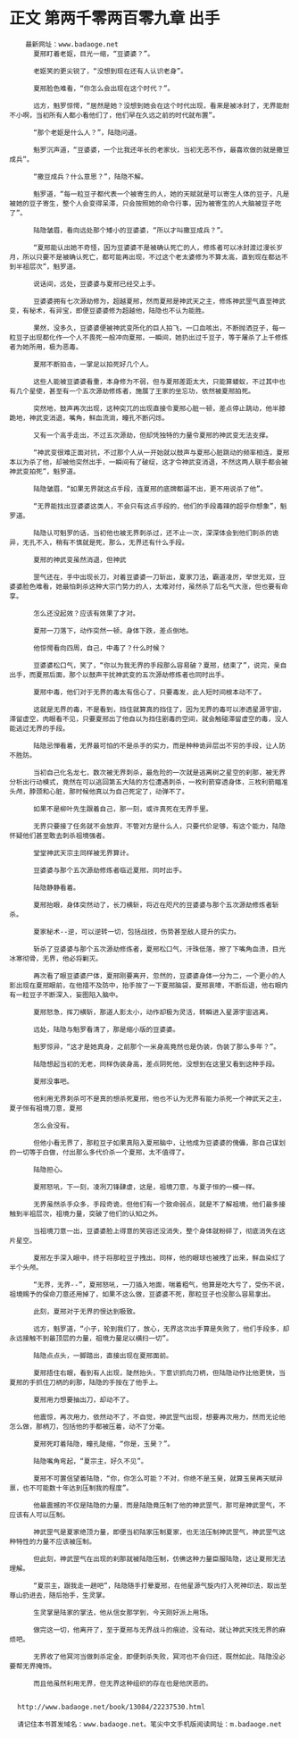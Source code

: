 # 正文 第两千零两百零九章 出手
        最新网址：www.badaoge.net
          夏邢盯着老妪，目光一缩，“豆婆婆？”。
      
          老妪笑的更尖锐了，“没想到现在还有人认识老身”。
      
          夏邢脸色难看，“你怎么会出现在这个时代？”。
      
          远方，魁罗惊愕，“居然是她？没想到她会在这个时代出现，看来是被冰封了，无界能耐不小啊，当初所有人都小看他们了，他们早在久远之前的时代就布置”。
      
          “那个老妪是什么人？”，陆隐问道。
      
          魁罗沉声道，“豆婆婆，一个比我还年长的老家伙，当初无恶不作，最喜欢做的就是撒豆成兵”。
      
          “撒豆成兵？什么意思？”，陆隐不解。
      
          魁罗道，“每一粒豆子都代表一个被寄生的人，她的天赋就是可以寄生人体的豆子，凡是被她的豆子寄生，整个人会变得呆滞，只会按照她的命令行事，因为被寄生的人大脑被豆子吃了”。
      
          陆隐皱眉，看向远处那个矮小的豆婆婆，“所以才叫撒豆成兵？”。
      
          “夏邢能认出她不奇怪，因为豆婆婆不是被确认死亡的人，修炼者可以冰封渡过漫长岁月，所以只要不是被确认死亡，都可能再出现，不过这个老太婆修为不算太高，直到现在都达不到半祖层次”，魁罗道。
      
          说话间，远处，豆婆婆与夏邢已经交上手。
      
          豆婆婆拥有七次源劫修为，超越夏邢，然而夏邢是神武天之主，修炼神武罡气直至神武变，有秘术，有异宝，即便豆婆婆修为超越他，陆隐也不认为能胜。
      
          果然，没多久，豆婆婆便被神武变所化的巨人拍飞，一口血咳出，不断抛洒豆子，每一粒豆子出现都化作一个人不畏死一般冲向夏邢，一瞬间，她扔出过千豆子，等于屠杀了上千修炼者为她所用，极为恶毒。
      
          夏邢不断拍击，一掌足以拍死好几个人。
      
          这些人能被豆婆婆看重，本身修为不弱，但与夏邢差距太大，只能算蝼蚁，不过其中也有几个星使，甚至有一个五次源劫修炼者，施展了王家的坐忘功，依然被夏邢拍死。
      
          突然地，鼓声再次出现，这种突兀的出现直接令夏邢心脏一顿，差点停止跳动，他半膝跪地，神武变消退，嘴角，鲜血流淌，瞳孔不断闪烁。
      
          又有一个高手走出，不过五次源劫，但却凭独特的力量令夏邢的神武变无法支撑。
      
          “神武变很难正面对抗，不过那个人从一开始就以鼓声与夏邢心脏跳动的频率相连，夏邢本以为杀了他，却被他突然出手，一瞬间有了破绽，这才令神武变消退，不然这两人联手都会被神武变拍死”，魁罗道。
      
          陆隐皱眉，“如果无界就这点手段，连夏邢的底牌都逼不出，更不用说杀了他”。
      
          “无界能找出豆婆婆这类人，不会只有这点手段的，他们的手段毒辣的超乎你想象”，魁罗道。
      
          陆隐认可魁罗的话，当初他也被无界刺杀过，还不止一次，深深体会到他们刺杀的诡异，无孔不入，稍有不慎就是死，那么，无界还有什么手段。
      
          夏邢的神武变虽然消退，但神武
      
          罡气还在，手中出现长刀，对着豆婆婆一刀斩出，夏家刀法，霸道凌厉，举世无双，豆婆婆脸色难看，她最怕刺杀这种大宗门势力的人，太难对付，虽然杀了后名气大涨，但也要有命享。
      
          怎么还没起效？应该有效果了才对。
      
          夏邢一刀落下，动作突然一顿，身体下跌，差点倒地。
      
          他惊愕看向四周，自己，中毒了？什么时候？
      
          豆婆婆松口气，笑了，“你以为我无界的手段那么容易破？夏邢，结束了”，说完，亲自出手，而夏邢后面，那个以鼓声干扰神武变的五次源劫修炼者也同时出手。
      
          夏邢中毒，他们对于无界的毒太有信心了，只要毒发，此人短时间根本动不了。
      
          这就是无界的毒，不是看到，挡住就算真的挡住了，因为无界的毒可以渗透星源宇宙，滞留虚空，肉眼看不见，只要夏邢出了他自以为挡住剧毒的空间，就会触碰滞留虚空的毒，没人能逃过无界的手段。
      
          陆隐忌惮看着，无界最可怕的不是杀手的实力，而是种种诡异层出不穷的手段，让人防不胜防。
      
          当初自己化名龙七，数次被无界刺杀，最危险的一次就是逃离树之星空的刹那，被无界分析出行动模式，竟然在可以逃回第五大陆的方位遭遇刺杀，一枚利箭穿透身体，三枚利箭瞄准头颅，脖颈和心脏，那时候他真以为自己死定了，动弹不了。
      
          如果不是柳叶先生跟着自己，那一刻，或许真死在无界手里。
      
          无界只要接了任务就不会放弃，不管对方是什么人，只要代价足够，有这个能力，陆隐怀疑他们甚至敢去刺杀祖境强者。
      
          堂堂神武天宗主同样被无界算计。
      
          豆婆婆与那个五次源劫修炼者临近夏邢，同时出手。
      
          陆隐静静看着。
      
          夏邢抬眼，身体突然动了，长刀横斩，将近在咫尺的豆婆婆与那个五次源劫修炼者斩杀。
      
          夏家秘术--逆，可以逆转一切，包括战技，伤势甚至敌人提升的实力。
      
          斩杀了豆婆婆与那个五次源劫修炼者，夏邢松口气，汗珠低落，擦了下嘴角血渍，目光冰寒彻骨，无界，他必将剿灭。
      
          再次看了眼豆婆婆尸体，夏邢刚要离开，忽然的，豆婆婆身体一分为二，一个更小的人影出现在夏邢眼前，在他措不及防中，抬手按了一下夏邢脑袋，夏邢哀嚎，不断后退，他右眼内有一粒豆子不断深入，妄图陷入脑中。
      
          夏邢怒急，挥刀横斩，那道人影太小，动作却极为灵活，转瞬进入星源宇宙逃离。
      
          远处，陆隐与魁罗看清了，那是缩小版的豆婆婆。
      
          魁罗惊异，“这才是她真身，之前那个一米身高竟然也是伪装，伪装了那么多年？”。
      
          陆隐想起当初的无老，同样伪装身高，差点阴死他，没想到在这里又看到这种手段。
      
          夏邢没事吧。
      
          他利用无界刺杀可不是真的想杀死夏邢，他也不认为无界有能力杀死一个神武天之主，夏子恒有祖境刀意，夏邢
      
          怎么会没有。
      
          但他小看无界了，那粒豆子如果真陷入夏邢脑中，让他成为豆婆婆的傀儡，那自己谋划的一切等于白做，付出那么多代价杀一个夏邢，太不值得了。
      
          陆隐担心。
      
          夏邢怒吼，下一刻，凌冽刀锋肆虐，这是，祖境刀意，与夏子恒的一模一样。
      
          无界虽然杀手众多，手段奇诡，但他们有一个致命弱点，就是不了解祖境，他们最多接触到半祖层次，祖境力量，突破了他们的认知之外。
      
          当祖境刀意一出，豆婆婆脸上得意的笑容还没消失，整个身体就粉碎了，彻底消失在这片星空。
      
          夏邢左手深入眼中，终于将那粒豆子拽出，同样，他的眼球也被拽了出来，鲜血染红了半个头颅。
      
          “无界，无界--”，夏邢怒吼，一刀插入地面，喘着粗气，他算是吃大亏了，受伤不说，祖境赐予的保命刀意还用掉了，如果不这么做，豆婆婆不死，那粒豆子也没那么容易拿出。
      
          此刻，夏邢对于无界的恨达到极致。
      
          远方，魁罗道，“小子，轮到我们了，放心，无界这次出手算是失败了，他们手段多，却永远接触不到最顶层的力量，祖境力量足以横扫一切”。
      
          陆隐点点头，一脚踏出，直接出现在夏邢面前。
      
          夏邢捂住右眼，看到有人出现，陡然抬头，下意识抓向刀柄，但陆隐动作比他更快，当夏邢的手抓住刀柄的刹那，陆隐的手按在了他手上。
      
          夏邢用力想要抽出刀，却动不了。
      
          他震惊，再次用力，依然动不了，不自觉，神武罡气出现，想要再次用力，然而无论他怎么做，那柄刀，包括他的手都被压着，动不了分毫。
      
          夏邢死盯着陆隐，瞳孔陡缩，“你是，玉昊？”。
      
          陆隐嘴角弯起，“夏宗主，好久不见”。
      
          夏邢不可置信望着陆隐，“你，你怎么可能？不对，你绝不是玉昊，就算玉昊再天赋异禀，也不可能数十年达到压制我的程度”。
      
          他最震撼的不仅是陆隐的力量，而是陆隐竟压制了他的神武罡气，那可是神武罡气，不应该有人可以压制。
      
          神武罡气是夏家绝顶力量，即便当初陆家压制夏家，也无法压制神武罡气，神武罡气这种特性的力量不应该被压制。
      
          但此刻，神武罡气在出现的刹那就被陆隐压制，仿佛这种力量臣服陆隐，这让夏邢无法理解。
      
          “夏宗主，跟我走一趟吧”，陆隐随手打晕夏邢，在他星源气旋内打入死神印法，取出至尊山扔进去，随后抬手，生灵掌。
      
          生灵掌是陆家的掌法，他从信女那学到，今天刚好派上用场。
      
          做完这一切，他离开了，至于夏邢与无界战斗的痕迹，没有动，就让神武天找无界的麻烦吧。
      
          无界收了他冥河当做刺杀定金，即便刺杀失败，冥河也不会归还，既然如此，陆隐没必要帮无界掩饰。
      
          而且他虽然利用无界，但无界这种组织的存在也是他厌恶的。
      
      
      http://www.badaoge.net/book/13084/22237530.html
      
      请记住本书首发域名：www.badaoge.net。笔尖中文手机版阅读网址：m.badaoge.net